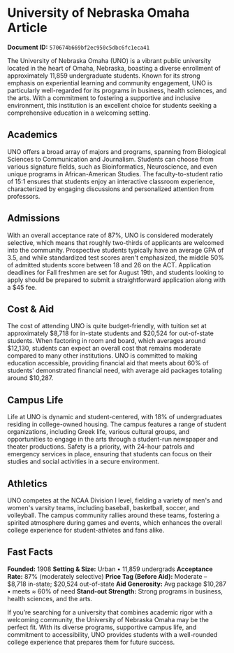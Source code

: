 # University of Nebraska Omaha Article

**Document ID:** `570674b669bf2ec950c5dbc6fc1eca41`

The University of Nebraska Omaha (UNO) is a vibrant public university located in the heart of Omaha, Nebraska, boasting a diverse enrollment of approximately 11,859 undergraduate students. Known for its strong emphasis on experiential learning and community engagement, UNO is particularly well-regarded for its programs in business, health sciences, and the arts. With a commitment to fostering a supportive and inclusive environment, this institution is an excellent choice for students seeking a comprehensive education in a welcoming setting.

## Academics
UNO offers a broad array of majors and programs, spanning from Biological Sciences to Communication and Journalism. Students can choose from various signature fields, such as Bioinformatics, Neuroscience, and even unique programs in African-American Studies. The faculty-to-student ratio of 15:1 ensures that students enjoy an interactive classroom experience, characterized by engaging discussions and personalized attention from professors.

## Admissions
With an overall acceptance rate of 87%, UNO is considered moderately selective, which means that roughly two-thirds of applicants are welcomed into the community. Prospective students typically have an average GPA of 3.5, and while standardized test scores aren't emphasized, the middle 50% of admitted students score between 18 and 26 on the ACT. Application deadlines for Fall freshmen are set for August 19th, and students looking to apply should be prepared to submit a straightforward application along with a $45 fee.

## Cost & Aid
The cost of attending UNO is quite budget-friendly, with tuition set at approximately $8,718 for in-state students and $20,524 for out-of-state students. When factoring in room and board, which averages around $12,130, students can expect an overall cost that remains moderate compared to many other institutions. UNO is committed to making education accessible, providing financial aid that meets about 60% of students' demonstrated financial need, with average aid packages totaling around $10,287.

## Campus Life
Life at UNO is dynamic and student-centered, with 18% of undergraduates residing in college-owned housing. The campus features a range of student organizations, including Greek life, various cultural groups, and opportunities to engage in the arts through a student-run newspaper and theater productions. Safety is a priority, with 24-hour patrols and emergency services in place, ensuring that students can focus on their studies and social activities in a secure environment.

## Athletics
UNO competes at the NCAA Division I level, fielding a variety of men's and women's varsity teams, including baseball, basketball, soccer, and volleyball. The campus community rallies around these teams, fostering a spirited atmosphere during games and events, which enhances the overall college experience for student-athletes and fans alike.

## Fast Facts
**Founded:** 1908
**Setting & Size:** Urban • 11,859 undergrads
**Acceptance Rate:** 87% (moderately selective)
**Price Tag (Before Aid):** Moderate – $8,718 in-state; $20,524 out-of-state
**Aid Generosity:** Avg package $10,287 • meets ≈ 60% of need
**Stand-out Strength:** Strong programs in business, health sciences, and the arts.

If you’re searching for a university that combines academic rigor with a welcoming community, the University of Nebraska Omaha may be the perfect fit. With its diverse programs, supportive campus life, and commitment to accessibility, UNO provides students with a well-rounded college experience that prepares them for future success.
